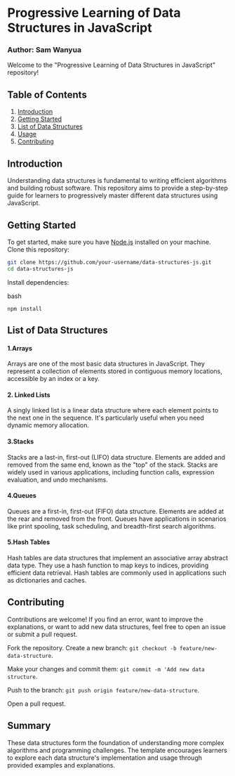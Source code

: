 # Progressive Learning of Data Structures in JavaScript

### Author: Sam Wanyua

Welcome to the "Progressive Learning of Data Structures in JavaScript" repository! 
## Table of Contents

1. [Introduction](#introduction)
2. [Getting Started](#getting-started)
3. [List of Data Structures](#list-of-data-structures)
4. [Usage](#usage)
5. [Contributing](#contributing)


## Introduction

Understanding data structures is fundamental to writing efficient algorithms and building robust software. This repository aims to provide a step-by-step guide for learners to progressively master different data structures using JavaScript.

## Getting Started

To get started, make sure you have [Node.js](https://nodejs.org/) installed on your machine. Clone this repository:

```bash
git clone https://github.com/your-username/data-structures-js.git
cd data-structures-js
```
Install dependencies:

bash

``npm install``

## List of Data Structures
#### 1.Arrays

Arrays are one of the most basic data structures in JavaScript. They represent a collection of elements stored in contiguous memory locations, accessible by an index or a key.

#### 2. Linked Lists

A singly linked list is a linear data structure where each element points to the next one in the sequence. It's particularly useful when you need dynamic memory allocation.

#### 3.Stacks

Stacks are a last-in, first-out (LIFO) data structure. Elements are added and removed from the same end, known as the "top" of the stack. Stacks are widely used in various applications, including function calls, expression evaluation, and undo mechanisms.
#### 4.Queues

 Queues are a first-in, first-out (FIFO) data structure. Elements are added at the rear and removed from the front. Queues have applications in scenarios like print spooling, task scheduling, and breadth-first search algorithms.
#### 5.Hash Tables

Hash tables are data structures that implement an associative array abstract data type. They use a hash function to map keys to indices, providing efficient data retrieval. Hash tables are commonly used in applications such as dictionaries and caches.

## Contributing
Contributions are welcome! If you find an error, want to improve the explanations, or want to add new data structures, feel free to open an issue or submit a pull request.

Fork the repository.
Create a new branch: ```git checkout -b feature/new-data-structure```.

Make your changes and commit them: ```git commit -m 'Add new data structure```.

Push to the branch: ```git push origin feature/new-data-structure```.

Open a pull request.

## Summary
These data structures form the foundation of understanding more complex algorithms and programming challenges. The template encourages learners to explore each data structure's implementation and usage through provided examples and explanations.